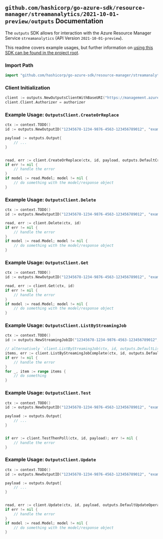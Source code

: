 
## `github.com/hashicorp/go-azure-sdk/resource-manager/streamanalytics/2021-10-01-preview/outputs` Documentation

The `outputs` SDK allows for interaction with the Azure Resource Manager Service `streamanalytics` (API Version `2021-10-01-preview`).

This readme covers example usages, but further information on [using this SDK can be found in the project root](https://github.com/hashicorp/go-azure-sdk/tree/main/docs).

### Import Path

```go
import "github.com/hashicorp/go-azure-sdk/resource-manager/streamanalytics/2021-10-01-preview/outputs"
```


### Client Initialization

```go
client := outputs.NewOutputsClientWithBaseURI("https://management.azure.com")
client.Client.Authorizer = authorizer
```


### Example Usage: `OutputsClient.CreateOrReplace`

```go
ctx := context.TODO()
id := outputs.NewOutputID("12345678-1234-9876-4563-123456789012", "example-resource-group", "streamingJobValue", "outputValue")

payload := outputs.Output{
	// ...
}


read, err := client.CreateOrReplace(ctx, id, payload, outputs.DefaultCreateOrReplaceOperationOptions())
if err != nil {
	// handle the error
}
if model := read.Model; model != nil {
	// do something with the model/response object
}
```


### Example Usage: `OutputsClient.Delete`

```go
ctx := context.TODO()
id := outputs.NewOutputID("12345678-1234-9876-4563-123456789012", "example-resource-group", "streamingJobValue", "outputValue")

read, err := client.Delete(ctx, id)
if err != nil {
	// handle the error
}
if model := read.Model; model != nil {
	// do something with the model/response object
}
```


### Example Usage: `OutputsClient.Get`

```go
ctx := context.TODO()
id := outputs.NewOutputID("12345678-1234-9876-4563-123456789012", "example-resource-group", "streamingJobValue", "outputValue")

read, err := client.Get(ctx, id)
if err != nil {
	// handle the error
}
if model := read.Model; model != nil {
	// do something with the model/response object
}
```


### Example Usage: `OutputsClient.ListByStreamingJob`

```go
ctx := context.TODO()
id := outputs.NewStreamingJobID("12345678-1234-9876-4563-123456789012", "example-resource-group", "streamingJobValue")

// alternatively `client.ListByStreamingJob(ctx, id, outputs.DefaultListByStreamingJobOperationOptions())` can be used to do batched pagination
items, err := client.ListByStreamingJobComplete(ctx, id, outputs.DefaultListByStreamingJobOperationOptions())
if err != nil {
	// handle the error
}
for _, item := range items {
	// do something
}
```


### Example Usage: `OutputsClient.Test`

```go
ctx := context.TODO()
id := outputs.NewOutputID("12345678-1234-9876-4563-123456789012", "example-resource-group", "streamingJobValue", "outputValue")

payload := outputs.Output{
	// ...
}


if err := client.TestThenPoll(ctx, id, payload); err != nil {
	// handle the error
}
```


### Example Usage: `OutputsClient.Update`

```go
ctx := context.TODO()
id := outputs.NewOutputID("12345678-1234-9876-4563-123456789012", "example-resource-group", "streamingJobValue", "outputValue")

payload := outputs.Output{
	// ...
}


read, err := client.Update(ctx, id, payload, outputs.DefaultUpdateOperationOptions())
if err != nil {
	// handle the error
}
if model := read.Model; model != nil {
	// do something with the model/response object
}
```

